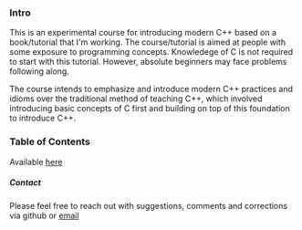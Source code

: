 ### Intro
This is an experimental course for introducing modern C++ based on a book/tutorial that I'm working. The course/tutorial is aimed at people with some exposure to programming concepts. Knowledege of C is not required to start with this tutorial. However, absolute beginners may face problems following along.

The course intends to emphasize and introduce modern C++ practices and idioms over the traditional method of teaching C++, which involved introducing basic concepts of C first and building on top of this foundation to introduce C++.

### Table of Contents

Available [here](Index.md)

##### Contact
Please feel free to reach out with suggestions, comments and corrections via github or [email](mailto:frag_o_matic@gmx.com)
